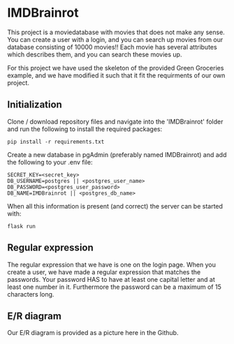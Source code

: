 # IMDBrainrot

This project is a moviedatabase with movies that does not make any sense. You can create a user with a login, and you can search up movies from our database consisting of 10000 movies!! Each movie has several attributes which describes them, and you can search these movies up.

For this project we have used the skeleton of the provided Green Groceries example, and we have modified it such that it fit the requirments of our own project.

## Initialization 

Clone / download repository files and navigate into the 'IMDBrainrot' folder and run the following to install the required packages:

    pip install -r requirements.txt

Create a new database in pgAdmin (preferably named IMDBrainrot) and add the following to your .env file:

    SECRET_KEY=<secret_key>
    DB_USERNAME=postgres || <postgres_user_name>
    DB_PASSWORD=<postgres_user_password>
    DB_NAME=IMDBrainrot || <postgres_db_name>

When all this information is present (and correct) the server can be started with:

    flask run


## Regular expression

The regular expression that we have is one on the login page. When you create a user, we have made a regular expression that matches the passwords. Your password HAS to have at least one capital letter and at least one number in it. Furthermore the password can be a maximum of 15 characters long.


## E/R diagram

Our E/R diagram is provided as a picture here in the Github.
